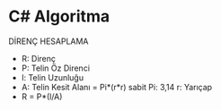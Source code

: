 # C# Algoritma

DİRENÇ HESAPLAMA

 -  R: Direnç 
 -  P: Telin Öz Direnci
 -  l: Telin Uzunluğu
 -  A: Telin Kesit Alanı = Pi*(r*r) sabit Pi: 3,14 r: Yarıçap
 -  R = P*(l/A) 
           
